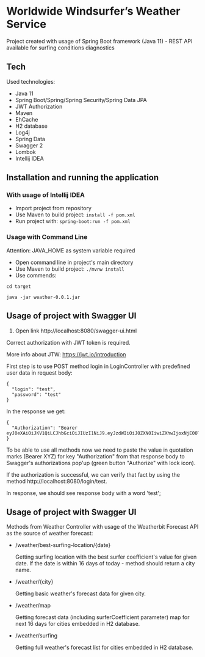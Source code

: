 # Worldwide Windsurfer’s Weather Service

Project created with usage of Spring Boot framework (Java 11) - REST API available for surfing conditions diagnostics

## Tech

Used technologies:

- Java 11
- Spring Boot/Spring/Spring Security/Spring Data JPA
- JWT Authorization
- Maven
- EhCache
- H2 database
- Log4j
- Spring Data
- Swagger 2
- Lombok
- Intellij IDEA
    
  
## Installation and running the application


### With usage of Intellij IDEA

- Import project from repository
- Use Maven to build project: ```install -f pom.xml```
- Run project with: ```spring-boot:run -f pom.xml```


### Usage with Command Line

Attention: JAVA_HOME as system variable required

- Open command line in project's main directory
- Use Maven to build project: ```./mvnw install```
- Use commends: 
``` 
cd target

java -jar weather-0.0.1.jar
```

  
## Usage of project with Swagger UI

1. Open link http://localhost:8080/swagger-ui.html

Correct authorization with JWT token is required.

More info about JTW: https://jwt.io/introduction

First step is to use POST method login in LoginController with predefined user data in request body:
``` 
{
  "login": "test",
  "password": "test"
} 
```

In the response we get:
``` 
{
  "Authorization": "Bearer eyJ0eXAiOiJKV1QiLCJhbGciOiJIUzI1NiJ9.eyJzdWIiOiJ0ZXN0IiwiZXhwIjoxNjE0OTc2ODEwfQ.CARSk0S8NW5CIW_KkCHA4S_j1gLyldKVAXshoCb918E"
}
```

To be able to use all methods now we need to paste the value in quotation marks (Bearer XYZ) for key "Authorization" from that response body to Swagger's authorizations pop'up (green button "Authorize" with lock icon).

If the authorization is successful, we can verify that fact by using the method http://localhost:8080/login/test.

In response, we should see response body with a word 'test';

## Usage of project with Swagger UI

Methods from Weather Controller with usage of the Weatherbit Forecast API as the source of weather forecast:

- /weather/best-surfing-location/{date}
    
    Getting surfing location with the best surfer coefficient's value for given date. 
    If the date is within 16 days of today - method should return a city name.

- /weather/{city}
    
    Getting basic weather's forecast data for given city.
    
- /weather/map
    
    Getting forecast data (including surferCoefficient parameter) map for next 16 days for cities embedded in H2 database.
    
 - /weather/surfing
    
    Getting full weather's forecast list for cities embedded in H2 database.
   
